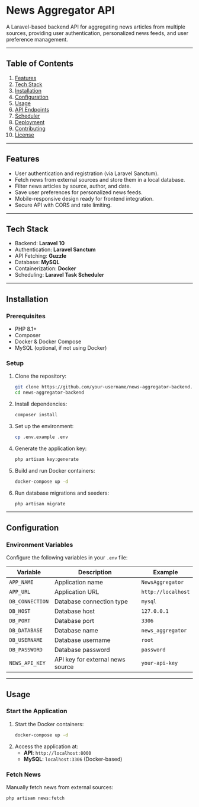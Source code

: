 # **News Aggregator API**

A Laravel-based backend API for aggregating news articles from multiple sources, providing user authentication, personalized news feeds, and user preference management.

---

## **Table of Contents**

1. [Features](#features)
2. [Tech Stack](#tech-stack)
3. [Installation](#installation)
4. [Configuration](#configuration)
5. [Usage](#usage)
6. [API Endpoints](#api-endpoints)
7. [Scheduler](#scheduler)
8. [Deployment](#deployment)
9. [Contributing](#contributing)
10. [License](#license)

---

## **Features**

-   User authentication and registration (via Laravel Sanctum).
-   Fetch news from external sources and store them in a local database.
-   Filter news articles by source, author, and date.
-   Save user preferences for personalized news feeds.
-   Mobile-responsive design ready for frontend integration.
-   Secure API with CORS and rate limiting.

---

## **Tech Stack**

-   Backend: **Laravel 10**
-   Authentication: **Laravel Sanctum**
-   API Fetching: **Guzzle**
-   Database: **MySQL**
-   Containerization: **Docker**
-   Scheduling: **Laravel Task Scheduler**

---

## **Installation**

### **Prerequisites**

-   PHP 8.1+
-   Composer
-   Docker & Docker Compose
-   MySQL (optional, if not using Docker)

### **Setup**

1. Clone the repository:

    ```bash
    git clone https://github.com/your-username/news-aggregator-backend.git
    cd news-aggregator-backend
    ```

2. Install dependencies:

    ```bash
    composer install
    ```

3. Set up the environment:

    ```bash
    cp .env.example .env
    ```

4. Generate the application key:

    ```bash
    php artisan key:generate
    ```

5. Build and run Docker containers:

    ```bash
    docker-compose up -d
    ```

6. Run database migrations and seeders:
    ```bash
    php artisan migrate
    ```

---

## **Configuration**

### **Environment Variables**

Configure the following variables in your `.env` file:

| Variable        | Description                      | Example            |
| --------------- | -------------------------------- | ------------------ |
| `APP_NAME`      | Application name                 | `NewsAggregator`   |
| `APP_URL`       | Application URL                  | `http://localhost` |
| `DB_CONNECTION` | Database connection type         | `mysql`            |
| `DB_HOST`       | Database host                    | `127.0.0.1`        |
| `DB_PORT`       | Database port                    | `3306`             |
| `DB_DATABASE`   | Database name                    | `news_aggregator`  |
| `DB_USERNAME`   | Database username                | `root`             |
| `DB_PASSWORD`   | Database password                | `password`         |
| `NEWS_API_KEY`  | API key for external news source | `your-api-key`     |

---

## **Usage**

### **Start the Application**

1. Start the Docker containers:
    ```bash
    docker-compose up -d
    ```
2. Access the application at:
    - **API**: `http://localhost:8000`
    - **MySQL**: `localhost:3306` (Docker-based)

### **Fetch News**

Manually fetch news from external sources:

```bash
php artisan news:fetch
```
